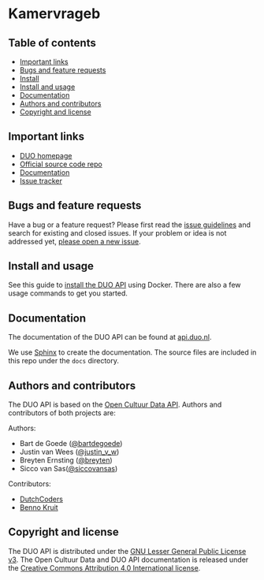 # Kamervrageb



## Table of contents

 - [Important links](#important-links)
 - [Bugs and feature requests](#bugs-and-feature-requests)
 - [Install](https://github.com/openstate/kamervragen/blob/master/INSTALL.rst)
 - [Install and usage](#install-and-usage)
 - [Documentation](#documentation)
 - [Authors and contributors](#authors-and-contributors)
 - [Copyright and license](#copyright-and-license)

## Important links
 - [DUO homepage](http://www.duo.nl/)
 - [Official source code repo](https://github.com/openstate/kamervragen/)
 - [Documentation](https://api.duo.nl/docs/)
 - [Issue tracker](https://github.com/openstate/kamervragen/issues)

## Bugs and feature requests

Have a bug or a feature request? Please first read the [issue guidelines](https://github.com/openstate/kamervragen/blob/master/docs/dev/getting_started.rst) and search for existing and closed issues. If your problem or idea is not addressed yet, [please open a new issue](https://github.com/openstate/kamervragen/issues/new).

## Install and usage

See this guide to [install the DUO API](https://github.com/openstate/kamervragen/blob/master/INSTALL.rst) using Docker. There are also a few usage commands to get you started.

## Documentation

The documentation of the DUO API can be found at [api.duo.nl](http://api.duo.nl/docs/).

We use [Sphinx](http://sphinx-doc.org/) to create the documentation. The source files are included in this repo under the `docs` directory.  

## Authors and contributors

The DUO API is based on the [Open Cultuur Data API](https://github.com/openstate/open-cultuur-data/). Authors and contributors of both projects are:

Authors:

* Bart de Goede ([@bartdegoede](https://twitter.com/bartdegoede))
* Justin van Wees ([@justin_v_w](https://twitter.com/justin_v_w))
* Breyten Ernsting ([@breyten](https://twitter.com/breyten))
* Sicco van Sas([@siccovansas](https://twitter.com/siccovansas))

Contributors:

* [DutchCoders](http://dutchcoders.io/)
* [Benno Kruit](https://github.com/bennokr)

## Copyright and license

The DUO API is distributed under the [GNU Lesser General Public License v3](https://www.gnu.org/licenses/lgpl.html). The Open Cultuur Data and DUO API documentation is released under the [Creative Commons Attribution 4.0 International license](http://creativecommons.org/licenses/by/4.0/).
